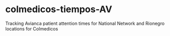 # colmedicos-tiempos-AV
Tracking Avianca patient attention times for National Network and Rionegro locations for Colmedicos
